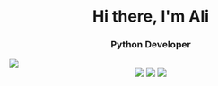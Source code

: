 <div id="header" align="center">
	<h1>Hi there, I'm Ali</h1>
	<h3>Python Developer</h3>
</div>
<div>
	<img src="[![Top Langs](https://github-readme-stats.vercel.app/api/top-langs/?username=starkali&hide_progress=true)](https://github.com/starkali/github-readme-stats)">
</div>
<div id="graphs" align="center">
	<img src="http://github-profile-summary-cards.vercel.app/api/cards/profile-details?username=starkali&theme=github_dark">
	<img src="http://github-profile-summary-cards.vercel.app/api/cards/stats?username=starkali&theme=github_dark">
	<img src="http://github-profile-summary-cards.vercel.app/api/cards/most-commit-language?username=starkali&theme=github_dark">
</div>

